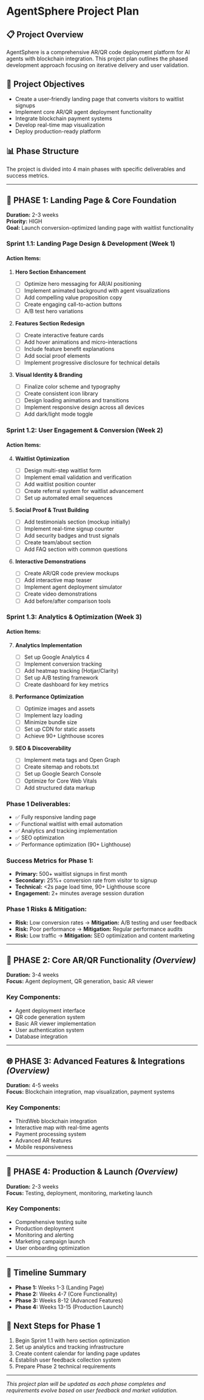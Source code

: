 # AgentSphere Project Plan

## 📋 **Project Overview**

AgentSphere is a comprehensive AR/QR code deployment platform for AI agents with blockchain integration. This project plan outlines the phased development approach focusing on iterative delivery and user validation.

## 🎯 **Project Objectives**

- Create a user-friendly landing page that converts visitors to waitlist signups
- Implement core AR/QR agent deployment functionality
- Integrate blockchain payment systems
- Develop real-time map visualization
- Deploy production-ready platform

## 📊 **Phase Structure**

The project is divided into 4 main phases with specific deliverables and success metrics.

---

## 🚀 **PHASE 1: Landing Page & Core Foundation**

**Duration:** 2-3 weeks  
**Priority:** HIGH  
**Goal:** Launch conversion-optimized landing page with waitlist functionality

### **Sprint 1.1: Landing Page Design & Development (Week 1)**

#### **Action Items:**

1. **Hero Section Enhancement**

   - [ ] Optimize hero messaging for AR/AI positioning
   - [ ] Implement animated background with agent visualizations
   - [ ] Add compelling value proposition copy
   - [ ] Create engaging call-to-action buttons
   - [ ] A/B test hero variations

2. **Features Section Redesign**

   - [ ] Create interactive feature cards
   - [ ] Add hover animations and micro-interactions
   - [ ] Include feature benefit explanations
   - [ ] Add social proof elements
   - [ ] Implement progressive disclosure for technical details

3. **Visual Identity & Branding**
   - [ ] Finalize color scheme and typography
   - [ ] Create consistent icon library
   - [ ] Design loading animations and transitions
   - [ ] Implement responsive design across all devices
   - [ ] Add dark/light mode toggle

### **Sprint 1.2: User Engagement & Conversion (Week 2)**

#### **Action Items:**

4. **Waitlist Optimization**

   - [ ] Design multi-step waitlist form
   - [ ] Implement email validation and verification
   - [ ] Add waitlist position counter
   - [ ] Create referral system for waitlist advancement
   - [ ] Set up automated email sequences

5. **Social Proof & Trust Building**

   - [ ] Add testimonials section (mockup initially)
   - [ ] Implement real-time signup counter
   - [ ] Add security badges and trust signals
   - [ ] Create team/about section
   - [ ] Add FAQ section with common questions

6. **Interactive Demonstrations**
   - [ ] Create AR/QR code preview mockups
   - [ ] Add interactive map teaser
   - [ ] Implement agent deployment simulator
   - [ ] Create video demonstrations
   - [ ] Add before/after comparison tools

### **Sprint 1.3: Analytics & Optimization (Week 3)**

#### **Action Items:**

7. **Analytics Implementation**

   - [ ] Set up Google Analytics 4
   - [ ] Implement conversion tracking
   - [ ] Add heatmap tracking (Hotjar/Clarity)
   - [ ] Set up A/B testing framework
   - [ ] Create dashboard for key metrics

8. **Performance Optimization**

   - [ ] Optimize images and assets
   - [ ] Implement lazy loading
   - [ ] Minimize bundle size
   - [ ] Set up CDN for static assets
   - [ ] Achieve 90+ Lighthouse scores

9. **SEO & Discoverability**
   - [ ] Implement meta tags and Open Graph
   - [ ] Create sitemap and robots.txt
   - [ ] Set up Google Search Console
   - [ ] Optimize for Core Web Vitals
   - [ ] Add structured data markup

### **Phase 1 Deliverables:**

- ✅ Fully responsive landing page
- ✅ Functional waitlist with email automation
- ✅ Analytics and tracking implementation
- ✅ SEO optimization
- ✅ Performance optimization (90+ Lighthouse)

### **Success Metrics for Phase 1:**

- **Primary:** 500+ waitlist signups in first month
- **Secondary:** 25%+ conversion rate from visitor to signup
- **Technical:** <2s page load time, 90+ Lighthouse score
- **Engagement:** 2+ minutes average session duration

### **Phase 1 Risks & Mitigation:**

- **Risk:** Low conversion rates → **Mitigation:** A/B testing and user feedback
- **Risk:** Poor performance → **Mitigation:** Regular performance audits
- **Risk:** Low traffic → **Mitigation:** SEO optimization and content marketing

---

## 🔧 **PHASE 2: Core AR/QR Functionality** _(Overview)_

**Duration:** 3-4 weeks  
**Focus:** Agent deployment, QR generation, basic AR viewer

### **Key Components:**

- Agent deployment interface
- QR code generation system
- Basic AR viewer implementation
- User authentication system
- Database integration

---

## 🌐 **PHASE 3: Advanced Features & Integrations** _(Overview)_

**Duration:** 4-5 weeks  
**Focus:** Blockchain integration, map visualization, payment systems

### **Key Components:**

- ThirdWeb blockchain integration
- Interactive map with real-time agents
- Payment processing system
- Advanced AR features
- Mobile responsiveness

---

## 🚀 **PHASE 4: Production & Launch** _(Overview)_

**Duration:** 2-3 weeks  
**Focus:** Testing, deployment, monitoring, marketing launch

### **Key Components:**

- Comprehensive testing suite
- Production deployment
- Monitoring and alerting
- Marketing campaign launch
- User onboarding optimization

---

## 📅 **Timeline Summary**

- **Phase 1:** Weeks 1-3 (Landing Page)
- **Phase 2:** Weeks 4-7 (Core Functionality)
- **Phase 3:** Weeks 8-12 (Advanced Features)
- **Phase 4:** Weeks 13-15 (Production Launch)

## 🎯 **Next Steps for Phase 1**

1. Begin Sprint 1.1 with hero section optimization
2. Set up analytics and tracking infrastructure
3. Create content calendar for landing page updates
4. Establish user feedback collection system
5. Prepare Phase 2 technical requirements

---

_This project plan will be updated as each phase completes and requirements evolve based on user feedback and market validation._
